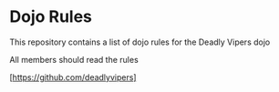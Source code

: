 Dojo Rules
==========

This repository contains a list of dojo rules for the Deadly Vipers dojo

All members should read the rules

[https://github.com/deadlyvipers]

